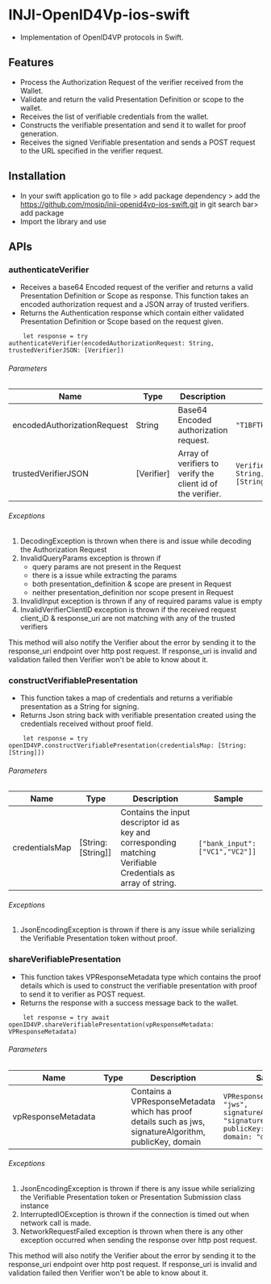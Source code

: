 # INJI-OpenID4Vp-ios-swift
- Implementation of OpenID4VP protocols in Swift.

## Features
- Process the Authorization Request of the verifier received from the Wallet.
- Validate and return the valid Presentation Definition or scope to the wallet.
- Receives the list of verifiable credentials from the wallet.
- Constructs the verifiable presentation and send it to wallet for proof generation.
- Receives the signed Verifiable presentation and sends a POST request to the URL specified in the verifier request.

## Installation
- In your swift application go to file > add package dependency > add the  https://github.com/mosip/inji-openid4vp-ios-swift.git in git search bar> add package
- Import the library and use

## APIs

### authenticateVerifier
 - Receives a base64 Encoded request of the verifier and returns a valid Presentation Definition or Scope as response.
This function takes an encoded authorization request and a JSON array of trusted verifiers.
 - Returns the Authentication response which contain either validated Presentation Definition or Scope based on the request given.



```
    let response = try authenticateVerifier(encodedAuthorizationRequest: String, trustedVerifierJSON: [Verifier])
```

###### Parameters

| Name                         | Type       | Description                                                 | Sample                                              |
|------------------------------|------------|-------------------------------------------------------------|-----------------------------------------------------|
| encodedAuthorizationRequest | String     | Base64 Encoded authorization request.                       | `"T1BFTklENFZQOi8vYXV0"`                            |
| trustedVerifierJSON          | [Verifier] | Array of verifiers to verify the client id of the verifier. | `Verifier(clientId: String, redirectUri: [String])` |


###### Exceptions

1. DecodingException is thrown when there is and issue while decoding the Authorization Request
2. InvalidQueryParams exception is thrown if
    - query params are not present in the Request
    - there is a issue while extracting the params
    - both presentation_definition & scope are present in Request
    - neither presentation_definition nor scope present in Request
3. InvalidInput exception is thrown if any of required params value is empty
4. InvalidVerifierClientID exception is thrown if the received request client_iD & response_uri are not matching with any of the trusted verifiers

This method will also notify the Verifier about the error by sending it to the response_uri endpoint over http post request. If response_uri is invalid and validation failed then Verifier won't be able to know about it.


### constructVerifiablePresentation
- This function takes a map of credentials and returns a verifiable presentation as a String for signing.
- Returns Json string back with verifiable presentation created using the credentials received without proof field.

```
    let response = try openID4VP.constructVerifiablePresentation(credentialsMap: [String: [String]])
```

###### Parameters

| Name                | Type             | Description                                                                                              | Sample                                            |
|---------------------|------------------|----------------------------------------------------------------------------------------------------------|---------------------------------------------------|
| credentialsMap      | [String: [String]] | Contains the input descriptor id as key and corresponding matching Verifiable Credentials as array of string. | `["bank_input":["VC1","VC2"]]`                            |


###### Exceptions

1. JsonEncodingException is thrown if there is any issue while serializing the Verifiable Presentation token without proof.

### shareVerifiablePresentation
- This function takes VPResponseMetadata type which contains the proof details which is used to construct the verifiable presentation with proof to send it to verifier as POST request.
- Returns the response with a success message back to the wallet.

```
    let response = try await openID4VP.shareVerifiablePresentation(vpResponseMetadata: VPResponseMetadata)
```

###### Parameters

| Name                | Type             | Description                                                                                               | Sample                                            |
|---------------------|------------------|-----------------------------------------------------------------------------------------------------------|---------------------------------------------------|
| vpResponseMetadata      |  | Contains a VPResponseMetadata which has proof details such as  jws, signatureAlgorithm, publicKey, domain | `VPResponseMetadata(jws: "jws", signatureAlgorithm: "signatureAlgoType", publicKey: "publicKey", domain: "domain")`                            |


###### Exceptions

1. JsonEncodingException is thrown if there is any issue while serializing the Verifiable Presentation token or Presentation Submission class instance
2. InterruptedIOException is thrown if the connection is timed out when network call is made.
3. NetworkRequestFailed exception is thrown when there is any other exception occurred when sending the response over http post request.

This method will also notify the Verifier about the error by sending it to the response_uri endpoint over http post request. If response_uri is invalid and validation failed then Verifier won't be able to know about it.